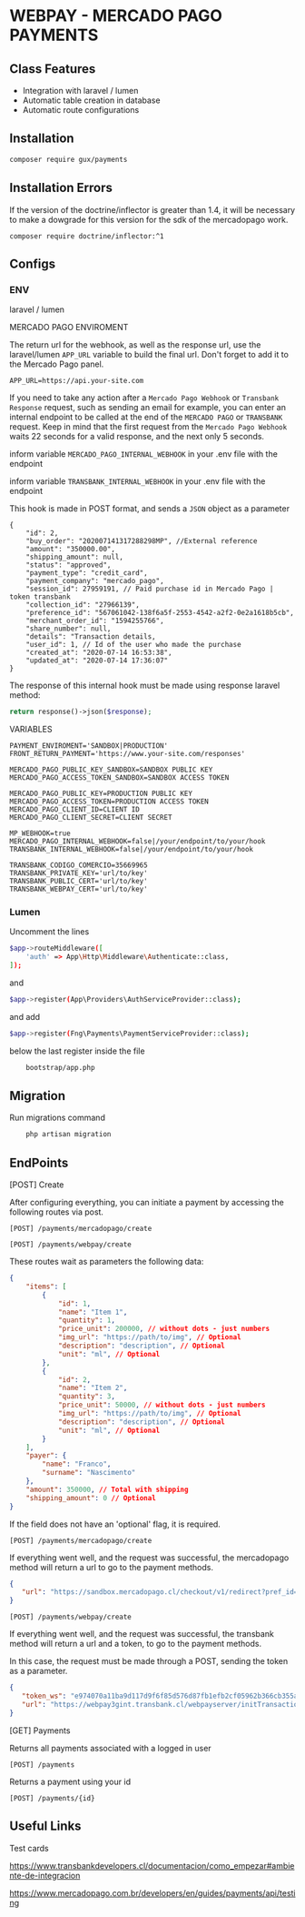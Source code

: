 # WEBPAY - MERCADO PAGO PAYMENTS

## Class Features
- Integration with laravel / lumen
- Automatic table creation in database
- Automatic route configurations

## Installation

```sh
composer require gux/payments
```

## Installation Errors

If the version of the doctrine/inflector is greater than 1.4, it will be necessary to make a dowgrade for this version for the sdk of the mercadopago work.

```composer require doctrine/inflector:^1  ```

## Configs

### ENV

laravel / lumen

MERCADO PAGO ENVIROMENT

The return url for the webhook, as well as the response url, use the laravel/lumen ```APP_URL``` variable to build the final url. Don't forget to add it to the Mercado Pago panel.

```
APP_URL=https://api.your-site.com
```

If you need to take any action after a ```Mercado Pago Webhook``` or ```Transbank Response``` request, such as sending an email for example, you can enter an internal endpoint to be called at the end of the ```MERCADO PAGO``` or ```TRANSBANK``` request. Keep in mind that the first request from the ```Mercado Pago Webhook``` waits 22 seconds for a valid response, and the next only 5 seconds.

inform variable ```MERCADO_PAGO_INTERNAL_WEBHOOK``` in your .env file with the endpoint

inform variable ```TRANSBANK_INTERNAL_WEBHOOK``` in your .env file with the endpoint

This hook is made in POST format, and sends a ```JSON``` object as a parameter

```
{
    "id": 2,
    "buy_order": "202007141317288298MP", //External reference
    "amount": "350000.00",
    "shipping_amount": null,
    "status": "approved",
    "payment_type": "credit_card",
    "payment_company": "mercado_pago",
    "session_id": 27959191, // Paid purchase id in Mercado Pago | token transbank
    "collection_id": "27966139",
    "preference_id": "567061042-138f6a5f-2553-4542-a2f2-0e2a1618b5cb",
    "merchant_order_id": "1594255766",
    "share_number": null,
    "details": "Transaction details,
    "user_id": 1, // Id of the user who made the purchase
    "created_at": "2020-07-14 16:53:38",
    "updated_at": "2020-07-14 17:36:07"
}
```

The response of this internal hook must be made using response laravel method:

```php
return response()->json($response);
```

VARIABLES

```
PAYMENT_ENVIROMENT='SANDBOX|PRODUCTION'
FRONT_RETURN_PAYMENT='https://www.your-site.com/responses'

MERCADO_PAGO_PUBLIC_KEY_SANDBOX=SANDBOX PUBLIC KEY
MERCADO_PAGO_ACCESS_TOKEN_SANDBOX=SANDBOX ACCESS TOKEN

MERCADO_PAGO_PUBLIC_KEY=PRODUCTION PUBLIC KEY
MERCADO_PAGO_ACCESS_TOKEN=PRODUCTION ACCESS TOKEN
MERCADO_PAGO_CLIENT_ID=CLIENT ID
MERCADO_PAGO_CLIENT_SECRET=CLIENT SECRET

MP_WEBHOOK=true
MERCADO_PAGO_INTERNAL_WEBHOOK=false|/your/endpoint/to/your/hook
TRANSBANK_INTERNAL_WEBHOOK=false|/your/endpoint/to/your/hook

TRANSBANK_CODIGO_COMERCIO=35669965
TRANSBANK_PRIVATE_KEY='url/to/key'
TRANSBANK_PUBLIC_CERT='url/to/key'
TRANSBANK_WEBPAY_CERT='url/to/key'
```

### Lumen

Uncomment the lines

```sh
$app->routeMiddleware([
    'auth' => App\Http\Middleware\Authenticate::class,
]);
```
and

```sh
$app->register(App\Providers\AuthServiceProvider::class);
```

and add

```sh
$app->register(Fng\Payments\PaymentServiceProvider::class);
```
below the last register inside the file

```sh
    bootstrap/app.php
```

## Migration

Run migrations command

```sh
    php artisan migration
```

## EndPoints

[POST] Create

After configuring everything, you can initiate a payment by accessing the following routes via post.

```[POST] /payments/mercadopago/create```

```[POST] /payments/webpay/create```

These routes wait as parameters the following data:

```json
{
    "items": [
        {
            "id": 1,
            "name": "Item 1",
            "quantity": 1,
            "price_unit": 200000, // without dots - just numbers
            "img_url": "https://path/to/img", // Optional
            "description": "description", // Optional
            "unit": "ml", // Optional
        },
        {
            "id": 2,
            "name": "Item 2",
            "quantity": 3,
            "price_unit": 50000, // without dots - just numbers
            "img_url": "https://path/to/img", // Optional
            "description": "description", // Optional
            "unit": "ml", // Optional
        }
    ],
    "payer": {
        "name": "Franco",
        "surname": "Nascimento"
    },
    "amount": 350000, // Total with shipping
    "shipping_amount": 0 // Optional 
}
```

 If the field does not have an 'optional' flag, it is required.

 ```[POST] /payments/mercadopago/create```
 
 If everything went well, and the request was successful, the mercadopago method will return a url to go to the payment methods.

 ```json
{
    "url": "https://sandbox.mercadopago.cl/checkout/v1/redirect?pref_id=567061042-a0d6bf78-c9db-4743-bb01-ee4fb31699"
}
```

 ```[POST] /payments/webpay/create```
 
 If everything went well, and the request was successful, the transbank method will return a url and a token, to go to the payment methods.

 In this case, the request must be made through a POST, sending the token as a parameter.

 ```json
{
    "token_ws": "e974070a11ba9d117d9f6f85d576d87fb1efb2cf05962b366cb355ab1fc116",
    "url": "https://webpay3gint.transbank.cl/webpayserver/initTransaction"
}
```

[GET] Payments

Returns all payments associated with a logged in user

```[POST] /payments```

Returns a payment using your id

```[POST] /payments/{id}```

## Useful Links

Test cards

https://www.transbankdevelopers.cl/documentacion/como_empezar#ambiente-de-integracion

https://www.mercadopago.com.br/developers/en/guides/payments/api/testing



